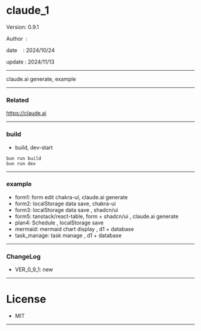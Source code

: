 ﻿# claude_1

 Version: 0.9.1

 Author  :
 
 date    : 2024/10/24

 update : 2024/11/13

***

claude.ai generate, example

***
### Related

https://claude.ai

***
### build

* build, dev-start

```
bun run build
bun run dev
```

***
### example

* form1: form edit chakra-ui, claude.ai generate
* form2: localStorage data save, chakra-ui
* form3: localStorage  data save , shadcn/ui
* form5: tanstack/react-table, form + shadcn/ui , claude.ai generate
* plan4: Schedule , localStorage save
* mermaid: mermaid chart display , d1 + database
* task_manage: task manage , d1 + database

***
### ChangeLog

* VER_0_9_1: new

*** 
# License

* MIT

***

